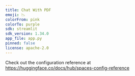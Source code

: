 ```yaml
---
title: Chat With PDF
emoji: 📉
colorFrom: pink
colorTo: purple
sdk: streamlit
sdk_version: 1.34.0
app_file: app.py
pinned: false
license: apache-2.0
---
```


Check out the configuration reference at https://huggingface.co/docs/hub/spaces-config-reference
